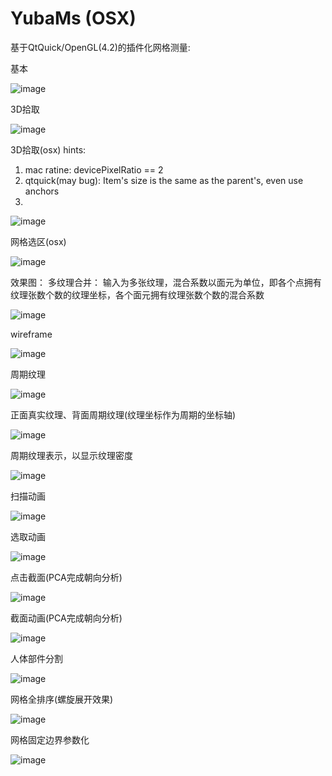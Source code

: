 # YubaMs (OSX)

基于QtQuick/OpenGL(4.2)的插件化网格测量:


基本

![image](https://github.com/xiconxi/YubaMs/raw/master/screenshots/yuba.png)

3D拾取

![image](https://github.com/xiconxi/YubaMs/raw/master/screenshots/face_pick.png)

3D拾取(osx)
hints:
1. mac ratine: devicePixelRatio == 2
2. qtquick(may bug): Item's size is the same as the parent's, even use anchors
3. 
![image](https://github.com/xiconxi/YubaMs/raw/master/screenshots/yuba_osx.png)

网格选区(osx)

![image](https://github.com/xiconxi/YubaMs/raw/master/screenshots/face_select.gif)

效果图：
多纹理合并：
    输入为多张纹理，混合系数以面元为单位，即各个点拥有纹理张数个数的纹理坐标，各个面元拥有纹理张数个数的混合系数

![image](https://github.com/xiconxi/YubaMs/raw/master/screenshots/20180623-191330.png)

wireframe

![image](https://github.com/xiconxi/YubaMs/raw/master/screenshots/20180603-223426.png)

周期纹理

![image](https://github.com/xiconxi/YubaMs/raw/master/screenshots/20180603-190305.png)

正面真实纹理、背面周期纹理(纹理坐标作为周期的坐标轴)

![image](https://github.com/xiconxi/YubaMs/raw/master/screenshots/20180603-155820.png)

周期纹理表示，以显示纹理密度

![image](https://github.com/xiconxi/YubaMs/raw/master/screenshots/20180603-154820.png)

扫描动画

![image](https://github.com/xiconxi/YubaMs/raw/master/screenshots/scan_line.gif)

选取动画

![image](https://github.com/xiconxi/YubaMs/raw/master/screenshots/pick_select.gif)

点击截面(PCA完成朝向分析)

![image](https://github.com/xiconxi/YubaMs/raw/master/screenshots/slice.gif)

截面动画(PCA完成朝向分析)

![image](https://github.com/xiconxi/YubaMs/raw/master/screenshots/slices.gif)

人体部件分割

![image](https://github.com/xiconxi/YubaMs/raw/master/screenshots/components.gif)

网格全排序(螺旋展开效果)

![image](https://github.com/xiconxi/YubaMs/raw/master/screenshots/bunny.gif)

网格固定边界参数化

![image](https://github.com/xiconxi/YubaMs/raw/master/screenshots/20181004-100714.png)




